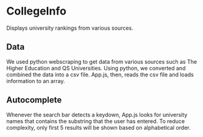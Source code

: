 # CollegeInfo
Displays university rankings from various sources.

## Data
We used python webscraping to get data from various sources such as The Higher Education and QS Universities.
Using python, we converted and combined the data into a csv file.
App.js, then, reads the csv file and loads information to an array.

## Autocomplete
Whenever the search bar detects a keydown, App.js looks for university names that contains the substring that the user has entered.
To reduce complexity, only first 5 results will be shown based on alphabetical order.

